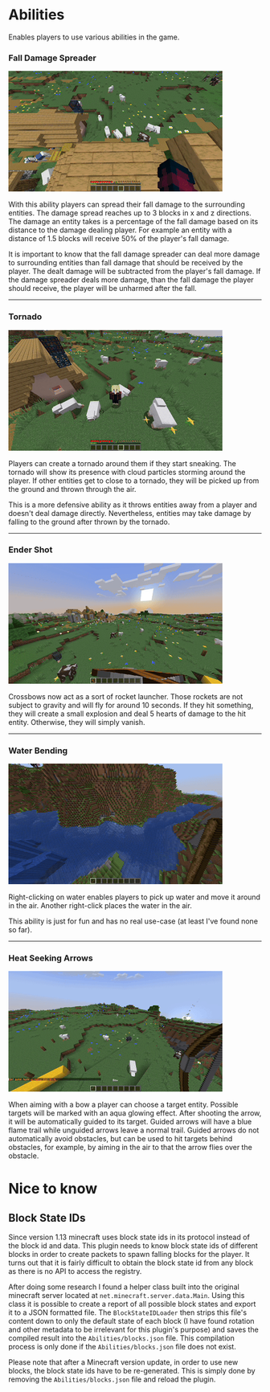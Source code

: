 Abilities
===========

Enables players to use various abilities in the game.

### Fall Damage Spreader

![screenshot](assets/fall-damage.gif)

With this ability players can spread their fall damage to the surrounding entities. The damage spread reaches up to 3 
blocks in x and z directions. The damage an entity takes is a percentage of the fall damage based on its distance to the
damage dealing player. For example an entity with a distance of 1.5 blocks will receive 50% of the player's fall damage.

It is important to know that the fall damage spreader can deal more damage to surrounding entities than fall damage that
should be received by the player. The dealt damage will be subtracted from the player's fall damage. If the damage 
spreader deals more damage, than the fall damage the player should receive, the player will be unharmed after the fall.

------

### Tornado

![screenshot](assets/tornado.gif)

Players can create a tornado around them if they start sneaking. The tornado will show its presence with cloud particles
storming around the player. If other entities get to close to a tornado, they will be picked up from the ground and
thrown through the air.

This is a more defensive ability as it throws entities away from a player and doesn't deal damage directly. 
Nevertheless, entities may take damage by falling to the ground after thrown by the tornado.

------

### Ender Shot

![screenshot](assets/ender-shot.gif)

Crossbows now act as a sort of rocket launcher. Those rockets are not subject to gravity and will fly for around 10 
seconds. If they hit something, they will create a small explosion and deal 5 hearts of damage to the hit entity. 
Otherwise, they will simply vanish.

------

### Water Bending

![screenshot](assets/water-bending.gif)

Right-clicking on water enables players to pick up water and move it around in the air. Another right-click places the
water in the air.

This ability is just for fun and has no real use-case (at least I've found none so far).

------

### Heat Seeking Arrows

![screenshot](assets/heat-seeking-arrows.gif)

When aiming with a bow a player can choose a target entity. Possible targets will be marked with an aqua glowing effect.
After shooting the arrow, it will be automatically guided to its target. Guided arrows will have a blue flame trail 
while unguided arrows leave a normal trail. Guided arrows do not automatically avoid obstacles, but can be used to hit
targets behind obstacles, for example, by aiming in the air to that the arrow flies over the obstacle.

Nice to know
===========

## Block State IDs

Since version 1.13 minecraft uses block state ids in its protocol instead of the block id and data. This plugin needs
to know block state ids of different blocks in order to create packets to spawn falling blocks for the player. It turns 
out that it is fairly difficult to obtain the block state id from any block as there is no API to access the registry.

After doing some research I found a helper class built into the original minecraft server located 
at `net.minecraft.server.data.Main`. Using this class it is possible to create a report of all possible block states and
export it to a JSON formatted file. The `BlockStateIDLoader` then strips this file's content down to only the default
state of each block (I have found rotation and other metadata to be irrelevant for this plugin's purpose) and saves the
compiled result into the `Abilities/blocks.json` file. This compilation process is only done if the `Abilities/blocks.json`
file does not exist.

Please note that after a Minecraft version update, in order to use new blocks, the block state ids have to be
re-generated. This is simply done by removing the `Abilities/blocks.json` file and reload the plugin.
